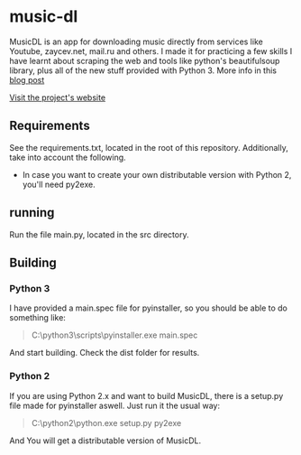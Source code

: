 # music-dl

MusicDL is an app for downloading music directly from services like Youtube, zaycev.net, mail.ru and others. I made it for practicing a few skills I have learnt about scraping the web and tools like python's beautifulsoup library, plus all of the new stuff provided with Python 3. More info in this [blog post](https://manuelcortez.net/blog/post/my-new-project-musicdl-simple-music-downloader.html)

[Visit the project's website](https://manuelcortez.net/music_dl)

## Requirements

See the requirements.txt, located in the root of this repository. Additionally, take into account the following.

* In case you want to create your own distributable version with Python 2, you'll need py2exe.

## running

Run the file main.py, located in the src directory.

## Building

### Python 3

I have provided a main.spec file for pyinstaller, so you should be able to do something like:

> C:\python3\scripts\pyinstaller.exe main.spec

And start building. Check the dist folder for results.

### Python 2

If you are using Python 2.x and want to build MusicDL, there is a setup.py file made for pyinstaller aswell. Just run it the usual way:

> C:\python2\python.exe setup.py py2exe

And You will get a distributable version of MusicDL.